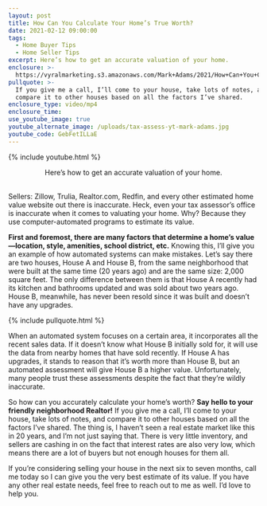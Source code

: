 ```yaml
---
layout: post
title: How Can You Calculate Your Home’s True Worth?
date: 2021-02-12 09:00:00
tags:
  - Home Buyer Tips
  - Home Seller Tips
excerpt: Here’s how to get an accurate valuation of your home.
enclosure: >-
  https://vyralmarketing.s3.amazonaws.com/Mark+Adams/2021/How+Can+You+Calculate+Your+Home%E2%80%99s+True+Worth_.mp4
pullquote: >-
  If you give me a call, I’ll come to your house, take lots of notes, and
  compare it to other houses based on all the factors I’ve shared.
enclosure_type: video/mp4
enclosure_time:
use_youtube_image: true
youtube_alternate_image: /uploads/tax-assess-yt-mark-adams.jpg
youtube_code: GebFetILLaE
---
```

{% include youtube.html %}

<center>Here&rsquo;s how to get an accurate valuation of your home.</center>

<center>&nbsp;</center>

Sellers: Zillow, Trulia, Realtor.com, Redfin, and every other estimated home value website out there is inaccurate. Heck, even your tax assessor’s office is inaccurate when it comes to valuating your home. Why? Because they use computer-automated programs to estimate its value.&nbsp;&nbsp;

**First and foremost, there are many factors that determine a home’s value—location, style, amenities, school district, etc.** Knowing this, I’ll give you an example of how automated systems can make mistakes. Let’s say there are two houses, House A and House B, from the same neighborhood that were built at the same time (20 years ago) and are the same size: 2,000 square feet. The only difference between them is that House A recently had its kitchen and bathrooms updated and was sold about two years ago. House B, meanwhile, has never been resold since it was built and doesn’t have any upgrades.&nbsp;

{% include pullquote.html %}

When an automated system focuses on a certain area, it incorporates all the recent sales data. If it doesn’t know what House B initially sold for, it will use the data from nearby homes that have sold recently. If House A has upgrades, it stands to reason that it’s worth more than House B, but an automated assessment will give House B a higher value. Unfortunately, many people trust these assessments despite the fact that they’re wildly inaccurate.&nbsp;

So how can you accurately calculate your home’s worth? **Say hello to your friendly neighborhood Realtor\!** If you give me a call, I’ll come to your house, take lots of notes, and compare it to other houses based on all the factors I’ve shared. The thing is, I haven’t seen a real estate market like this in 20 years, and I’m not just saying that. There is very little inventory, and sellers are cashing in on the fact that interest rates are also very low, which means there are a lot of buyers but not enough houses for them all.&nbsp;

If you’re considering selling your house in the next six to seven months, call me today so I can give you the very best estimate of its value. If you have any other real estate needs, feel free to reach out to me as well. I’d love to help you.
